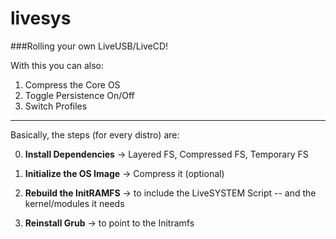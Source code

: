 # livesys

###Rolling your own LiveUSB/LiveCD!

With this you can also:

1. Compress the Core OS
2. Toggle Persistence On/Off
3. Switch Profiles

---

Basically, the steps (for every distro) are:

0. __Install Dependencies__ -> Layered FS, Compressed FS, Temporary FS

1. __Initialize the OS Image__ -> Compress it (optional)

2. __Rebuild the InitRAMFS__ -> to include the LiveSYSTEM Script -- and the kernel/modules it needs

3. __Reinstall Grub__ -> to point to the Initramfs
